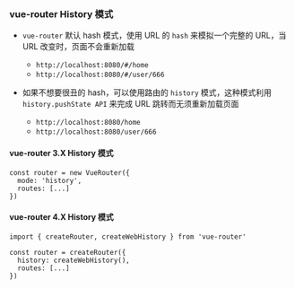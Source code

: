 ### vue-router History 模式

* `vue-router` 默认 hash 模式，使用 URL 的 `hash` 来模拟一个完整的 URL，当 URL 改变时，页面不会重新加载
  * `http://localhost:8080/#/home`
  * `http://localhost:8080/#/user/666`
  
* 如果不想要很丑的 hash，可以使用路由的 `history` 模式，这种模式利用 `history.pushState API`
来完成 URL 跳转而无须重新加载页面
  * `http://localhost:8080/home`
  * `http://localhost:8080/user/666`

#### vue-router 3.X History 模式
```
const router = new VueRouter({
  mode: 'history',
  routes: [...]
})
```

#### vue-router 4.X History 模式
```
import { createRouter, createWebHistory } from 'vue-router'

const router = createRouter({
  history: createWebHistory(),
  routes: [...]
})
```